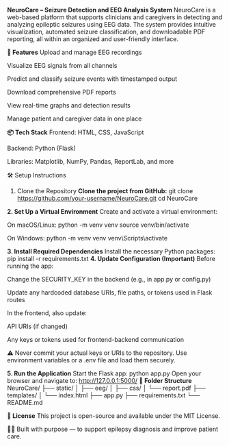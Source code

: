 **NeuroCare – Seizure Detection and EEG Analysis System**
NeuroCare is a web-based platform that supports clinicians and caregivers in detecting and analyzing epileptic seizures using EEG data. The system provides intuitive visualization, automated seizure classification, and downloadable PDF reporting, all within an organized and user-friendly interface.

**🚀 Features**
Upload and manage EEG recordings

Visualize EEG signals from all channels

Predict and classify seizure events with timestamped output

Download comprehensive PDF reports

View real-time graphs and detection results

Manage patient and caregiver data in one place

**📦 Tech Stack**
Frontend: HTML, CSS, JavaScript

Backend: Python (Flask)

Libraries: Matplotlib, NumPy, Pandas, ReportLab, and more

🛠️ Setup Instructions
1. Clone the Repository
**Clone the project from GitHub:**
    git clone https://github.com/your-username/NeuroCare.git
    cd NeuroCare

**2. Set Up a Virtual Environment**
Create and activate a virtual environment:

  On macOS/Linux:
    python -m venv venv
    source venv/bin/activate

  On Windows:
    python -m venv venv
    venv\Scripts\activate

**3. Install Required Dependencies**
Install the necessary Python packages:
    pip install -r requirements.txt
**4. Update Configuration (Important)**
Before running the app:

Change the SECURITY_KEY in the backend (e.g., in app.py or config.py)

Update any hardcoded database URIs, file paths, or tokens used in Flask routes

In the frontend, also update:

API URIs (if changed)

Any keys or tokens used for frontend-backend communication

⚠️ Never commit your actual keys or URIs to the repository.
Use environment variables or a .env file and load them securely.

**5. Run the Application**
Start the Flask app:
    python app.py
Open your browser and navigate to:
    http://127.0.0.1:5000/
**📂 Folder Structure**
NeuroCare/
├── static/
│   ├── eeg/
│   ├── css/
│   └── report.pdf
├── templates/
│   └── index.html
├── app.py
├── requirements.txt
└── README.md

**📄 License**
This project is open-source and available under the MIT License.

👨‍⚕️ Built with purpose — to support epilepsy diagnosis and improve patient care.

